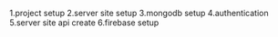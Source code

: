 1.project setup
2.server site setup
3.mongodb setup
4.authentication 
5.server site api create
6.firebase setup